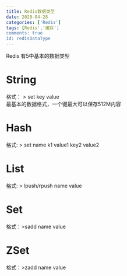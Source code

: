 ```yaml
---
title: Redis数据类型
date: 2020-04-28
categories: ['Redis']
tags: [Redis','缓存']
comments: true
id: redisDataType
---
```




<!--more-->

Redis 有5中基本的数据类型

# String

格式： > set key value  
最基本的数据格式，一个键最大可以保存512M内容

# Hash

格式: > set name k1 value1 key2 value2

# List

格式: > lpush/rpush name value

# Set

格式：>sadd name value

# ZSet

格式：>zadd name value

